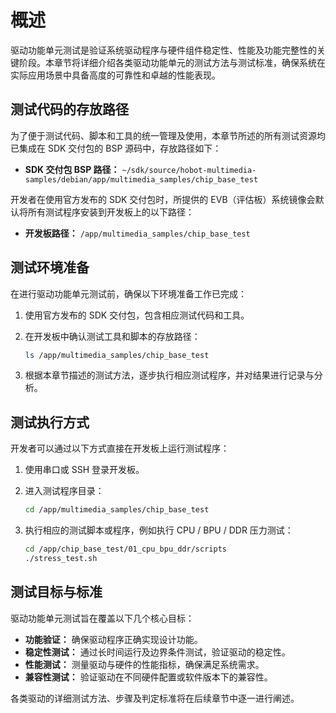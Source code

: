 # 概述

驱动功能单元测试是验证系统驱动程序与硬件组件稳定性、性能及功能完整性的关键阶段。本章节将详细介绍各类驱动功能单元的测试方法与测试标准，确保系统在实际应用场景中具备高度的可靠性和卓越的性能表现。

## <span id="Deploy_test_program"/>测试代码的存放路径

为了便于测试代码、脚本和工具的统一管理及使用，本章节所述的所有测试资源均已集成在 SDK 交付包的 BSP 源码中，存放路径如下：

- **SDK 交付包 BSP 路径：**
  `~/sdk/source/hobot-multimedia-samples/debian/app/multimedia_samples/chip_base_test`

开发者在使用官方发布的 SDK 交付包时，所提供的 EVB（评估板）系统镜像会默认将所有测试程序安装到开发板上的以下路径：

- **开发板路径：**
  `/app/multimedia_samples/chip_base_test`

## 测试环境准备

在进行驱动功能单元测试前，确保以下环境准备工作已完成：

1. 使用官方发布的 SDK 交付包，包含相应测试代码和工具。

2. 在开发板中确认测试工具和脚本的存放路径：

   ```bash
   ls /app/multimedia_samples/chip_base_test
   ```

3. 根据本章节描述的测试方法，逐步执行相应测试程序，并对结果进行记录与分析。

## 测试执行方式

开发者可以通过以下方式直接在开发板上运行测试程序：

1. 使用串口或 SSH 登录开发板。

2. 进入测试程序目录：

   ```bash
   cd /app/multimedia_samples/chip_base_test
   ```

3. 执行相应的测试脚本或程序，例如执行 CPU / BPU / DDR 压力测试：

   ```bash
   cd /app/chip_base_test/01_cpu_bpu_ddr/scripts
   ./stress_test.sh
   ```

## 测试目标与标准

驱动功能单元测试旨在覆盖以下几个核心目标：

- **功能验证：** 确保驱动程序正确实现设计功能。
- **稳定性测试：** 通过长时间运行及边界条件测试，验证驱动的稳定性。
- **性能测试：** 测量驱动与硬件的性能指标，确保满足系统需求。
- **兼容性测试：** 验证驱动在不同硬件配置或软件版本下的兼容性。

各类驱动的详细测试方法、步骤及判定标准将在后续章节中逐一进行阐述。
